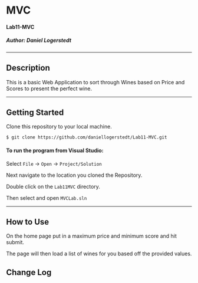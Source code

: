 # MVC
#### Lab11-MVC
##### *Author: Daniel Logerstedt*

------------------------------

## Description
This is a basic Web Application to sort through Wines based on Price and Scores to present the perfect wine.

------------------------------

## Getting Started
Clone this repository to your local machine.
```
$ git clone https://github.com/daniellogerstedt/Lab11-MVC.git
```
#### To run the program from Visual Studio:
Select ```File``` -> ```Open``` -> ```Project/Solution```

Next navigate to the location you cloned the Repository.

Double click on the ```Lab11MVC``` directory.

Then select and open ```MVCLab.sln```

------------------------------

## How to Use

On the home page put in a maximum price and minimum score and hit submit.

The page will then load a list of wines for you based off the provided values.

## Change Log
